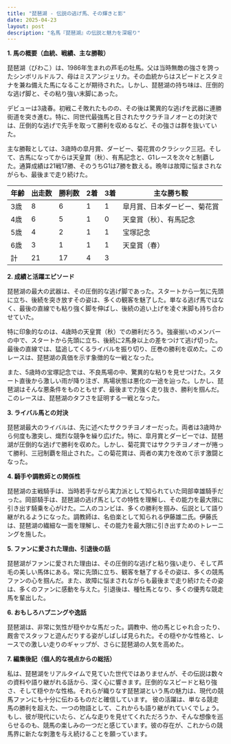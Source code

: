```yaml
---
title: "琵琶湖 - 伝説の逃げ馬、その輝きと影"
date: 2025-04-23
layout: post
description: "名馬『琵琶湖』の伝説と魅力を深堀り"
---
```


**1. 馬の概要（血統、戦績、主な勝鞍）**

琵琶湖（びわこ）は、1986年生まれの芦毛の牡馬。父は当時無敵の強さを誇ったシンボリルドルフ、母はミスアンジェリカ。その血統からはスピードとスタミナを兼ね備えた馬になることが期待された。しかし、琵琶湖の持ち味は、圧倒的な逃げ脚と、その粘り強い末脚にあった。

デビューは3歳春。初戦こそ敗れたものの、その後は驚異的な逃げを武器に連勝街道を突き進む。特に、同世代最強馬と目されたサクラチヨノオーとの対決では、圧倒的な逃げで先手を取って勝利を収めるなど、その強さは群を抜いていた。

主な勝鞍としては、3歳時の皐月賞、ダービー、菊花賞のクラシック三冠。そして、古馬になってからは天皇賞（秋）、有馬記念と、G1レースを次々と制覇した。通算成績は21戦17勝、そのうちG1は7勝を数える。晩年は故障に悩まされながらも、最後まで走り続けた。

| 年齢 | 出走数 | 勝利数 | 2着 | 3着 | 主な勝ち鞍 |
|---|---|---|---|---|---|
| 3歳 | 8 | 6 | 1 | 1 | 皐月賞、日本ダービー、菊花賞 |
| 4歳 | 6 | 5 | 1 | 0 | 天皇賞（秋）、有馬記念 |
| 5歳 | 4 | 2 | 1 | 1 |  宝塚記念 |
| 6歳 | 3 | 1 | 1 | 1 |  天皇賞（春）|
| 計 | 21 | 17 | 4 | 3 |  |


**2. 成績と活躍エピソード**

琵琶湖の最大の武器は、その圧倒的な逃げ脚であった。スタートから一気に先頭に立ち、後続を突き放すその姿は、多くの観客を魅了した。単なる逃げ馬ではなく、最後の直線でも粘り強く脚を伸ばし、後続の追い上げを凌ぐ末脚も持ち合わせていた。

特に印象的なのは、4歳時の天皇賞（秋）での勝利だろう。強豪揃いのメンバーの中で、スタートから先頭に立ち、後続に2馬身以上の差をつけて逃げ切った。最後の直線では、猛追してくるライバルを振り切り、圧巻の勝利を収めた。このレースは、琵琶湖の真価を示す象徴的な一戦となった。

また、5歳時の宝塚記念では、不良馬場の中、驚異的な粘りを見せつけた。スタート直後から激しい雨が降り注ぎ、馬場状態は悪化の一途を辿った。しかし、琵琶湖はそんな悪条件をものともせず、最後まで力強く走り抜き、勝利を掴んだ。このレースは、琵琶湖のタフさを証明する一戦となった。


**3. ライバル馬との対決**

琵琶湖最大のライバルは、先に述べたサクラチヨノオーだった。両者は3歳時から何度も激突し、熾烈な競争を繰り広げた。特に、皐月賞とダービーでは、琵琶湖が圧倒的な逃げで勝利を収めた。しかし、菊花賞ではサクラチヨノオーが捲って勝利、三冠制覇を阻止された。この菊花賞は、両者の実力を改めて示す激闘となった。


**4. 騎手や調教師との関係性**

琵琶湖の主戦騎手は、当時若手ながら実力派として知られていた岡部幸雄騎手だった。岡部騎手は、琵琶湖の逃げ馬としての特性を理解し、その能力を最大限に引き出す騎乗を心がけた。二人のコンビは、多くの勝利を掴み、伝説として語り継がれるようになった。調教師は、名伯楽として知られる伊藤雄二氏。伊藤氏は、琵琶湖の繊細な一面を理解し、その能力を最大限に引き出すためのトレーニングを施した。


**5. ファンに愛された理由、引退後の話**

琵琶湖がファンに愛された理由は、その圧倒的な逃げと粘り強い走り、そして芦毛の美しい馬体にある。常に先頭に立ち、観客を魅了するその姿は、多くの競馬ファンの心を掴んだ。また、故障に悩まされながらも最後まで走り続けたその姿は、多くのファンに感動を与えた。引退後は、種牡馬となり、多くの優秀な競走馬を輩出した。


**6. おもしろハプニングや逸話**

琵琶湖は、非常に気性が穏やかな馬だった。調教中、他の馬とじゃれ合ったり、厩舎でスタッフと遊んだりする姿がしばしば見られた。その穏やかな性格と、レースでの激しい走りのギャップが、さらに琵琶湖の人気を高めた。


**7. 編集後記（個人的な視点からの総括）**

私は、琵琶湖をリアルタイムで見ていた世代ではありませんが、その伝説は数々の資料や語り継がれる話から、深く心に響きます。圧倒的なスピードと粘り強さ、そして穏やかな性格。それらが織りなす琵琶湖という馬の魅力は、現代の競馬ファンにも十分に伝わるものだと確信しています。  彼の活躍は、単なる競走馬の勝利を超えた、一つの物語として、これからも語り継がれていくでしょう。  もし、彼が現代にいたら、どんな走りを見せてくれただろうか、そんな想像を巡らせるのも、競馬の楽しみの一つだと感じています。彼の存在が、これからの競馬界に新たな刺激を与え続けることを願っています。
